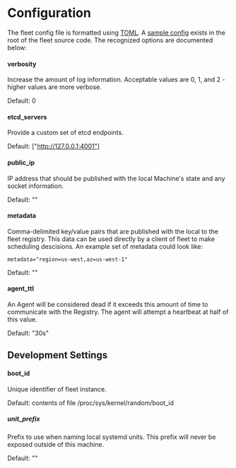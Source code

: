 # Configuration

The fleet config file is formatted using [TOML](https://github.com/mojombo/toml/blob/master/versions/toml-v0.2.0.md). A [sample config][config] exists in the root of the fleet source code. The recognized options are documented below:

[config]: https://github.com/coreos/fleet/blob/master/fleet.conf.sample

#### verbosity

Increase the amount of log information. Acceptable values are 0, 1, and 2 - higher values are more verbose.

Default: 0

#### etcd_servers

Provide a custom set of etcd endpoints.

Default: ["http://127.0.0.1:4001"]

#### public_ip

IP address that should be published with the local Machine's state and any socket information.

Default: ""

#### metadata

Comma-delimited key/value pairs that are published with the local to the fleet registry. This data can be used directly by a client of fleet to make scheduling descisions. An example set of metadata could look like:  

	metadata="region=us-west,az=us-west-1"

Default: ""

#### agent_ttl

An Agent will be considered dead if it exceeds this amount of time to communicate with the Registry. The agent will attempt a heartbeat at half of this value.

Default: "30s"

## Development Settings

#### boot_id

Unique identifier of fleet instance.

Default: contents of file /proc/sys/kernel/random/boot_id

##### unit_prefix

Prefix to use when naming local systemd units. This prefix will never be exposed outside of this machine.

Default: ""
